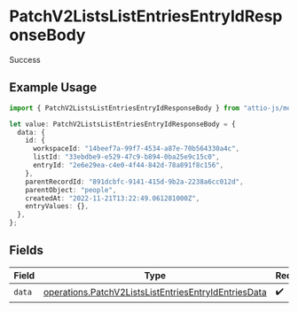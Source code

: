 # PatchV2ListsListEntriesEntryIdResponseBody

Success

## Example Usage

```typescript
import { PatchV2ListsListEntriesEntryIdResponseBody } from "attio-js/models/operations";

let value: PatchV2ListsListEntriesEntryIdResponseBody = {
  data: {
    id: {
      workspaceId: "14beef7a-99f7-4534-a87e-70b564330a4c",
      listId: "33ebdbe9-e529-47c9-b894-0ba25e9c15c0",
      entryId: "2e6e29ea-c4e0-4f44-842d-78a891f8c156",
    },
    parentRecordId: "891dcbfc-9141-415d-9b2a-2238a6cc012d",
    parentObject: "people",
    createdAt: "2022-11-21T13:22:49.061281000Z",
    entryValues: {},
  },
};
```

## Fields

| Field                                                                                                                        | Type                                                                                                                         | Required                                                                                                                     | Description                                                                                                                  |
| ---------------------------------------------------------------------------------------------------------------------------- | ---------------------------------------------------------------------------------------------------------------------------- | ---------------------------------------------------------------------------------------------------------------------------- | ---------------------------------------------------------------------------------------------------------------------------- |
| `data`                                                                                                                       | [operations.PatchV2ListsListEntriesEntryIdEntriesData](../../models/operations/patchv2listslistentriesentryidentriesdata.md) | :heavy_check_mark:                                                                                                           | N/A                                                                                                                          |
